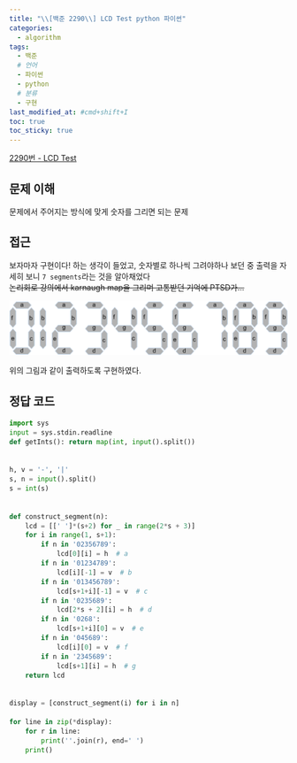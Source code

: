 ```yaml
---
title: "\\[백준 2290\\] LCD Test python 파이썬"
categories:
  - algorithm
tags:
  - 백준
  # 언어
  - 파이썬
  - python
  # 분류
  - 구현
last_modified_at: #cmd+shift+I
toc: true
toc_sticky: true
---
```


[2290번 - LCD Test](https://www.acmicpc.net/problem/2290)

## 문제 이해

문제에서 주어지는 방식에 맞게 숫자를 그리면 되는 문제

## 접근

보자마자 구현이다! 하는 생각이 들었고, 숫자별로 하나씩 그려야하나 보던 중 출력을 자세히 보니 `7 segments`라는 것을 알아채었다\
~~논리회로 강의에서 karnaugh map을 그리며 고통받던 기억에 PTSD가...~~

![7 segments](../../assets/img/articles-segment3.gif)

위의 그림과 같이 출력하도록 구현하였다.

## 정답 코드

```python
import sys
input = sys.stdin.readline
def getInts(): return map(int, input().split())


h, v = '-', '|'
s, n = input().split()
s = int(s)


def construct_segment(n):
    lcd = [[' ']*(s+2) for _ in range(2*s + 3)]
    for i in range(1, s+1):
        if n in '02356789':
            lcd[0][i] = h  # a
        if n in '01234789':
            lcd[i][-1] = v  # b
        if n in '013456789':
            lcd[s+1+i][-1] = v  # c
        if n in '0235689':
            lcd[2*s + 2][i] = h  # d
        if n in '0268':
            lcd[s+1+i][0] = v  # e
        if n in '045689':
            lcd[i][0] = v  # f
        if n in '2345689':
            lcd[s+1][i] = h  # g
    return lcd


display = [construct_segment(i) for i in n]

for line in zip(*display):
    for r in line:
        print(''.join(r), end=' ')
    print()

```
